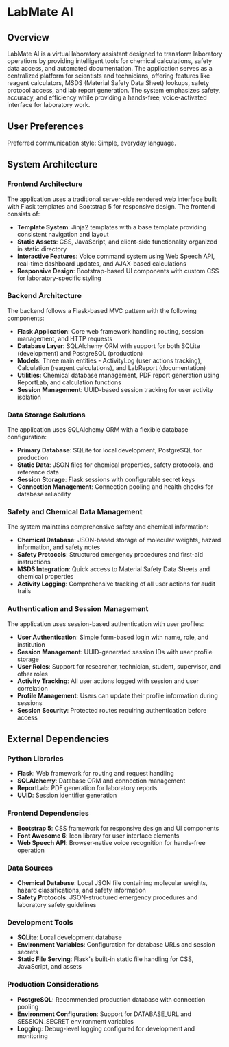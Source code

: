 # LabMate AI

## Overview

LabMate AI is a virtual laboratory assistant designed to transform laboratory operations by providing intelligent tools for chemical calculations, safety data access, and automated documentation. The application serves as a centralized platform for scientists and technicians, offering features like reagent calculators, MSDS (Material Safety Data Sheet) lookups, safety protocol access, and lab report generation. The system emphasizes safety, accuracy, and efficiency while providing a hands-free, voice-activated interface for laboratory work.

## User Preferences

Preferred communication style: Simple, everyday language.

## System Architecture

### Frontend Architecture
The application uses a traditional server-side rendered web interface built with Flask templates and Bootstrap 5 for responsive design. The frontend consists of:

- **Template System**: Jinja2 templates with a base template providing consistent navigation and layout
- **Static Assets**: CSS, JavaScript, and client-side functionality organized in static directory
- **Interactive Features**: Voice command system using Web Speech API, real-time dashboard updates, and AJAX-based calculations
- **Responsive Design**: Bootstrap-based UI components with custom CSS for laboratory-specific styling

### Backend Architecture
The backend follows a Flask-based MVC pattern with the following components:

- **Flask Application**: Core web framework handling routing, session management, and HTTP requests
- **Database Layer**: SQLAlchemy ORM with support for both SQLite (development) and PostgreSQL (production)
- **Models**: Three main entities - ActivityLog (user actions tracking), Calculation (reagent calculations), and LabReport (documentation)
- **Utilities**: Chemical database management, PDF report generation using ReportLab, and calculation functions
- **Session Management**: UUID-based session tracking for user activity isolation

### Data Storage Solutions
The application uses SQLAlchemy ORM with a flexible database configuration:

- **Primary Database**: SQLite for local development, PostgreSQL for production
- **Static Data**: JSON files for chemical properties, safety protocols, and reference data
- **Session Storage**: Flask sessions with configurable secret keys
- **Connection Management**: Connection pooling and health checks for database reliability

### Safety and Chemical Data Management
The system maintains comprehensive safety and chemical information:

- **Chemical Database**: JSON-based storage of molecular weights, hazard information, and safety notes
- **Safety Protocols**: Structured emergency procedures and first-aid instructions
- **MSDS Integration**: Quick access to Material Safety Data Sheets and chemical properties
- **Activity Logging**: Comprehensive tracking of all user actions for audit trails

### Authentication and Session Management
The application uses session-based authentication with user profiles:

- **User Authentication**: Simple form-based login with name, role, and institution
- **Session Management**: UUID-generated session IDs with user profile storage
- **User Roles**: Support for researcher, technician, student, supervisor, and other roles
- **Activity Tracking**: All user actions logged with session and user correlation
- **Profile Management**: Users can update their profile information during sessions
- **Session Security**: Protected routes requiring authentication before access

## External Dependencies

### Python Libraries
- **Flask**: Web framework for routing and request handling
- **SQLAlchemy**: Database ORM and connection management
- **ReportLab**: PDF generation for laboratory reports
- **UUID**: Session identifier generation

### Frontend Dependencies
- **Bootstrap 5**: CSS framework for responsive design and UI components
- **Font Awesome 6**: Icon library for user interface elements
- **Web Speech API**: Browser-native voice recognition for hands-free operation

### Data Sources
- **Chemical Database**: Local JSON file containing molecular weights, hazard classifications, and safety information
- **Safety Protocols**: JSON-structured emergency procedures and laboratory safety guidelines

### Development Tools
- **SQLite**: Local development database
- **Environment Variables**: Configuration for database URLs and session secrets
- **Static File Serving**: Flask's built-in static file handling for CSS, JavaScript, and assets

### Production Considerations
- **PostgreSQL**: Recommended production database with connection pooling
- **Environment Configuration**: Support for DATABASE_URL and SESSION_SECRET environment variables
- **Logging**: Debug-level logging configured for development and monitoring